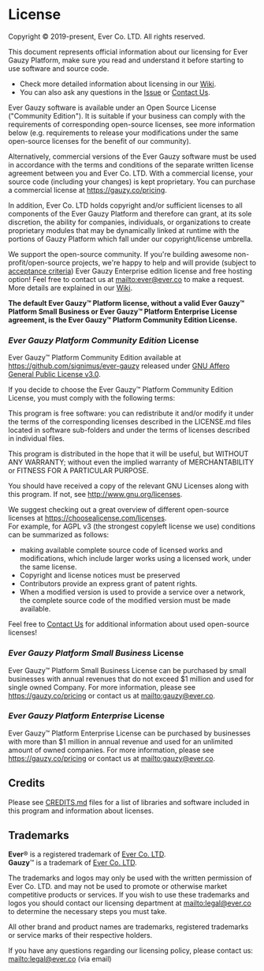 # License

Copyright © 2019-present, Ever Co. LTD. All rights reserved.

This document represents official information about our licensing for Ever Gauzy Platform, make sure you read and understand it before starting to use software and source code.

- Check more detailed information about licensing in our [Wiki](https://github.com/signimus/ever-gauzy/wiki/Licensing).
- You can also ask any questions in the [Issue](https://github.com/signimus/ever-gauzy/issues/3686) or [Contact Us](https://github.com/signimus/ever-gauzy#contact-us).

Ever Gauzy software is available under an Open Source License ("Community Edition"). It is suitable if your business can comply with the requirements of corresponding open-source licenses, see more information below (e.g. requirements to release your modifications under the same open-source licenses for the benefit of our community).

Alternatively, commercial versions of the Ever Gauzy software must be used in accordance with the terms and conditions of the separate written license agreement between you and Ever Co. LTD. With a commercial license, your source code (including your changes) is kept proprietary. You can purchase a commercial license at <https://gauzy.co/pricing>.

In addition, Ever Co. LTD holds copyright and/or sufficient licenses to all components of the Ever Gauzy Platform and therefore can grant, at its sole discretion, the ability for companies, individuals, or organizations to create proprietary modules that may be dynamically linked at runtime with the portions of Gauzy Platform which fall under our copyright/license umbrella.

We support the open-source community. If you're building awesome non-profit/open-source projects, we're happy to help and will provide (subject to [acceptance criteria](https://github.com/signimus/ever-gauzy/wiki/Free-license-and-hosting-for-Non-profit-and-Open-Source-projects)) Ever Gauzy Enterprise edition license and free hosting option! Feel free to contact us at <mailto:ever@ever.co> to make a request. More details are explained in our [Wiki](https://github.com/signimus/ever-gauzy/wiki/Free-license-and-hosting-for-Non-profit-and-Open-Source-projects).

**The default Ever Gauzy™ Platform license, without a valid Ever Gauzy™ Platform Small Business or Ever Gauzy™ Platform Enterprise License agreement, is the Ever Gauzy™ Platform Community Edition License.**

### _Ever Gauzy Platform Community Edition_ License

Ever Gauzy™ Platform Community Edition available at https://github.com/signimus/ever-gauzy released under [GNU Affero General Public License v3.0](https://www.gnu.org/licenses/agpl-3.0.txt).

If you decide to choose the Ever Gauzy™ Platform Community Edition License, you must comply with the following terms:

This program is free software: you can redistribute it and/or modify it under the terms of the corresponding licenses described in the LICENSE.md files located in software sub-folders and under the terms of licenses described in individual files.

This program is distributed in the hope that it will be useful, but WITHOUT ANY WARRANTY; without even the implied warranty of MERCHANTABILITY or FITNESS FOR A PARTICULAR PURPOSE.

You should have received a copy of the relevant GNU Licenses along with this program. If not, see <http://www.gnu.org/licenses>.

We suggest checking out a great overview of different open-source licenses at <https://choosealicense.com/licenses>.  
For example, for AGPL v3 (the strongest copyleft license we use) conditions can be summarized as follows:

-   making available complete source code of licensed works and modifications, which include larger works using a licensed work, under the same license.
-   Copyright and license notices must be preserved
-   Contributors provide an express grant of patent rights.
-   When a modified version is used to provide a service over a network, the complete source code of the modified version must be made available.

Feel free to [Contact Us](https://github.com/signimus/ever-gauzy#contact-us) for additional information about used open-source licenses!

### _Ever Gauzy Platform Small Business_ License

Ever Gauzy™ Platform Small Business License can be purchased by small businesses with annual revenues that do not exceed \$1 million and used for single owned Company.
For more information, please see https://gauzy.co/pricing or contact us at <mailto:gauzy@ever.co>.

### _Ever Gauzy Platform Enterprise_ License

Ever Gauzy™ Platform Enterprise License can be purchased by businesses with more than \$1 million in annual revenue and used for an unlimited amount of owned companies.
For more information, please see https://gauzy.co/pricing or contact us at <mailto:gauzy@ever.co>.

## Credits

Please see [CREDITS.md](CREDITS.md) files for a list of libraries and software included in this program and information about licenses.

## Trademarks

**Ever**® is a registered trademark of [Ever Co. LTD](https://ever.co).  
**Gauzy**™ is a trademark of [Ever Co. LTD](https://ever.co).

The trademarks and logos may only be used with the written permission of Ever Co. LTD. and may not be used to promote or otherwise market competitive products or services. If you wish to use these trademarks and logos you should contact our licensing department at <mailto:legal@ever.co> to determine the necessary steps you must take.

All other brand and product names are trademarks, registered trademarks or service marks of their respective holders.

If you have any questions regarding our licensing policy, please contact us: <mailto:legal@ever.co> (via email)
